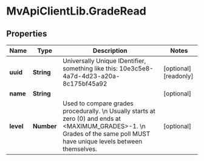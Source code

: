 # MvApiClientLib.GradeRead

## Properties

Name | Type | Description | Notes
------------ | ------------- | ------------- | -------------
**uuid** | **String** | Universally Unique IDentifier, something like this: 10e3c5e8-4a7d-4d23-a20a-8c175bf45a92 | [optional] [readonly] 
**name** | **String** |  | [optional] 
**level** | **Number** | Used to compare grades procedurally.  \\n Usually starts at zero (0) and ends at &lt;MAXIMUM_GRADES&gt;-1.  \\n Grades of the same poll MUST have unique levels between themselves. | [optional] 


